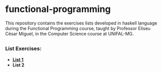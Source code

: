 # functional-programming
This repository contains the exercises lists developed in haskell language during the Functional Programming course, taught by Professor Eliseu César Miguel, in the Computer Science course at UNIFAL-MG. 

## 
### List Exercises:
- **[List 1](https://github.com/nicolelimat/functional-programming/blob/main/lista01.hs)**
- **List 2**
